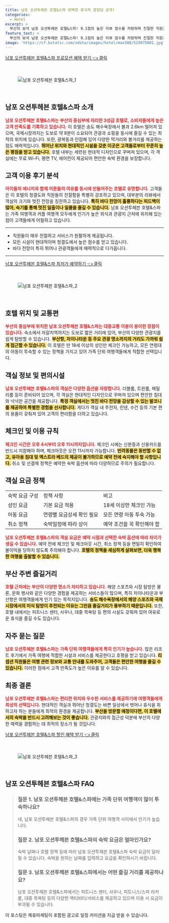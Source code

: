 ```yaml
---
title: 남포 오션투헤븐 호텔&스파 완벽한 휴식처 경험담 공개!
categories:
  - Hotel
excerpt: >
  부산의 보석 남포 오션투헤븐 호텔&스파! 9.1점의 높은 리뷰 점수를 자랑하며 친절한 직원과 탁월한 위치로 방문객들의 사랑을 받고 있습니다. 바다 전망과 넉넉한 객실 공간이 매력적인 이곳에서 특별한 휴식을 경험해보세요!
feature_text: >
  부산의 보석 남포 오션투헤븐 호텔&스파! 9.1점의 높은 리뷰 점수를 자랑하며 친절한 직원과 탁월한 위치로 방문객들의 사랑을 받고 있습니다. 바다 전망과 넉넉한 객실 공간이 매력적인 이곳에서 특별한 휴식을 경험해보세요!
image: 'https://cf.bstatic.com/xdata/images/hotel/max500/525075001.jpg?k=c6d8f555490514907e4dcbd745318530d4ffa1e9e059a3f32ea9e63419ac8440&o=&hp=1'
---
```


<p><a class="modoo-button" href="https://tinyurl.com/2xtzf26e" rel="nofollow noopener">남포 오션투헤븐 호텔&amp;스파 프로모션 혜택 받기 👈 클릭</a></p><br/>
<figure class="image"><img alt="남포 오션투헤븐 호텔&amp;스파_1" src="https://cf.bstatic.com/xdata/images/hotel/max1024x768/525076125.jpg?k=d4bdea307d604099eb50f9ba9a4d9b90f3a39356837c5f1627830aed85db7bd5&amp;o=&amp;hp=1"/></figure><br/>

<h2 id="남포_오션투헤븐_호텔_소개">남포 오션투헤븐 호텔&amp;스파 소개</h2>
<p><b><span style="color: #ee2323;">남포 오션투헤븐 호텔&amp;스파는 부산의 중심부에 자리한 3성급 호텔로, 소비자들에게 높은 고객 만족도를 기록하고 있습니다.</span></b> 이 호텔은 송도 해수욕장에서 불과 2.6km 떨어져 있으며, 국제시장까지는 도보로 약 8분이 소요되어 관광과 쇼핑을 동시에 즐길 수 있는 최적의 위치에 있습니다. 또한, 광복동과 인접해 있어 다양한 먹거리와 볼거리를 제공하는 점도 매력적입니다. <b><span style="background-color: #ffe066;">뛰어난 위치와 현대적인 시설을 갖춘 이곳은 고객들로부터 꾸준히 높은 평점을 받고 있습니다.</span></b> 호텔 내부는 세련된 현대적 디자인으로 꾸며져 있으며, 각 객실에는 무료 Wi-Fi, 평면 TV, 에어컨이 제공되어 편안한 숙박 환경을 보장합니다.</p>
<h2 id="고객_이용_후기">고객 이용 후기 분석</h2>
<p><b><span style="color: #ee2323;">아이들의 에너지와 함께 어른들의 여유를 동시에 만들어주는 호텔로 유명합니다.</span></b> 고객들은 이 호텔의 청결도와 직원들의 친절함을 특별히 강조하고 있으며, 대부분의 리뷰에서 객실의 크기와 멋진 전망을 칭찬하고 있습니다. <b><span style="background-color: #ffe066;">특히 바다 전망이 훌륭하다는 피드백이 많아, 숙기를 통해 멋진 일출이나 일몰을 즐길 수 있습니다.</span></b> 남포 오션투헤븐 호텔&amp;스파는 가족 여행객과 커플 여행객 모두에게 인기가 높은 외식과 관광지 근처에 위치해 있는 점이 고객들에게 어필하고 있습니다.</p>
<hr/>
<ul>
<li>직원들이 매우 친절하고 서비스가 원활하게 제공됩니다.</li>
<li>모든 시설이 현대적이며 청결도에서 높은 점수를 얻고 있습니다.</li>
<li>바다 전망이 특히 뛰어나 관광객들에게 매력적으로 다가옵니다.</li>
</ul>
<hr/>
<p><a class="modoo-button" href="https://tinyurl.com/2xtzf26e" rel="nofollow noopener">남포 오션투헤븐 호텔&amp;스파 최저가 예약하기 👈 클릭</a></p><br/>
<figure class="image"><img alt="남포 오션투헤븐 호텔&amp;스파_2" src="https://cf.bstatic.com/xdata/images/hotel/max500/525075001.jpg?k=c6d8f555490514907e4dcbd745318530d4ffa1e9e059a3f32ea9e63419ac8440&amp;o=&amp;hp=1"/></figure><br/>
<h2 id="호텔_위치_및_교통편">호텔 위치 및 교통편</h2>
<p><b><span style="color: #ee2323;">부산의 중심부에 위치한 남포 오션투헤븐 호텔&amp;스파는 대중교통 이용이 용이한 장점이 있습니다.</span></b> 숙소에서 자갈치역까지는 도보로 짧은 거리에 있어, 부산의 다양한 관광지를 쉽게 탐방할 수 있습니다. <b><span style="background-color: #ffe066;">부산항, 차이나타운 등 주요 관광 명소까지의 거리도 가까워 쉽게 접근할 수 있습니다.</span></b> 이 호텔은 만 18세 이상의 성인만 체크인 가능하고, 모든 연령대의 아동이 투숙할 수 있는 정책을 가지고 있어 가족 단위 여행객들에게 적합한 선택입니다.</p>
<h2 id="객실_정보_및_편의설비">객실 정보 및 편의시설</h2>
<p><b><span style="color: #ee2323;">남포 오션투헤븐 호텔&amp;스파의 객실은 다양한 옵션을 자랑합니다.</span></b> 더블룸, 트윈룸, 패밀리룸 등이 준비되어 있으며, 각 객실은 현대적인 디자인으로 꾸며져 있으며 편안한 침대와 넉넉한 공간을 제공합니다. <b><span style="background-color: #ffe066;">특정 객실에서는 멋진 바다 전망을 감상할 수 있는 발코니를 제공하여 특별한 경험을 선사합니다.</span></b> 게다가 객실 내 주전자, 린넨, 수건 등의 기본 편의 용품이 갖춰져 있어 고객의 편리함을 더하고 있습니다.</p>
<h2 id="체크인_및_이용_수칙">체크인 및 이용 규칙</h2>
<p><b><span style="color: #ee2323;">체크인 시간은 오후 4시부터 오후 11시까지입니다.</span></b> 체크인 시에는 신분증과 신용카드를 반드시 지참해야 하며, 체크아웃은 오전 11시까지 가능합니다. <b><span style="background-color: #ffe066;">반려동물은 동반할 수 없고, 유아용 침대 및 엑스트라 베드의 제공이 불가하므로 예약 전에 숙지해야 할 사항입니다.</span></b> 취소 및 선결제 정책은 예약한 숙박 옵션에 따라 다양하므로 주의가 필요합니다.</p>
<h2 id="객실_요금_정책">객실 요금 정책</h2>
<table>
<tr>
<td>숙박 요금 구성</td>
<td>정책 사항</td>
<td>비고</td>
</tr>
<tr>
<td>성인 요금</td>
<td>기본 요금 적용</td>
<td>18세 이상만 체크인 가능</td>
</tr>
<tr>
<td>아동 요금</td>
<td>연령별 요금상세 확인 필요</td>
<td>모든 연령 아동 투숙 가능</td>
</tr>
<tr>
<td>취소 정책</td>
<td>숙박일정에 따라 상이</td>
<td>예약 조건을 꼭 확인해야 함</td>
</tr>
</table>
<p><b><span style="color: #ee2323;">남포 오션투헤븐 호텔&amp;스파의 객실 요금은 예약 시점과 선택한 숙박 옵션에 따라 차이가 생길 수 있습니다.</span></b> 예약 전에 체크인 및 체크아웃 시간, 취소 정책 등을 면밀히 확인하여 불이익을 당하지 않도록 주의해야 합니다. <b><span style="background-color: #ffe066;">호텔의 정책을 세심하게 살펴보면, 더욱 행복한 여행을 출발할 수 있습니다.</span></b></p>
<h2 id="부산_주변_즐길거리">부산 주변 즐길거리</h2>
<p><b><span style="color: #ee2323;">호텔 근처에는 부산의 다양한 명소가 자리하고 있습니다.</span></b> 해양 스포츠와 시장 탐방은 물론, 문화 행사와 같은 다양한 경험을 제공하는 서비스들이 많으며, 특히 차이나타운과 부산항은 여행객들에게 인기 있는 목적지입니다. <b><span style="background-color: #ffe066;">송도 해수욕장에서의 해양 스포츠와 국제시장에서의 미식 탐방이 추천되는 이유는 그만큼 즐길거리가 풍부하기 때문입니다.</span></b> 또한, 호텔 내에서는 피트니스 센터, 사우나, 대중 목욕탕 등 편의 시설도 갖춰져 있어 여유로운 휴식을 즐길 수도 있습니다.</p>
<h2 id="자주_묻는_질문_FAQ">자주 묻는 질문</h2>
<p><b><span style="color: #ee2323;">남포 오션투헤븐 호텔&amp;스파는 가족 단위 여행객들에게 특히 인기가 높습니다.</span></b> 많은 리조트 후기에서 가족 여행에 적합한 시설과 서비스를 제공한다고 호평을 받고 있습니다. <b><span style="background-color: #ffe066;">리셉션 직원들은 여행 관련 정보와 교통 안내를 도와주어, 고객들은 편안한 여행을 즐길 수 있습니다.</span></b> 이러한 점에서 고객 만족도가 높은 이유를 알 수 있습니다.</p>
<h2 id="최종_결론">최종 결론</h2>
<p><b><span style="color: #ee2323;">남포 오션투헤븐 호텔&amp;스파는 편리한 위치와 우수한 서비스를 제공하기에 여행객들에게 최상의 선택입니다.</span></b> 현대적인 객실과 뛰어난 청결도는 바쁜 일상에서 벗어나 휴식을 취하고자 하는 분들에게 최적의 환경을 제공합니다. <b><span style="background-color: #ffe066;">부산을 방문할 예정이다면, 이 호텔에서의 숙박을 반드시 고려해보는 것이 좋습니다.</span></b> 관광지와의 접근성 덕분에 부산의 다양한 매력을 경험하는 데 최적의 장소가 될 것입니다.</p>

<p><a class="modoo-button" href="https://tinyurl.com/2xtzf26e" rel="nofollow noopener">남포 오션투헤븐 호텔&스파 할인 혜택 받기 👈 클릭</a></p><br>

<figure class="image"><img src="https://cf.bstatic.com/xdata/images/hotel/max500/525074300.jpg?k=1880a006ca68d1a8caf5b458579df32fa2ed13143929f613388db4a30a35202b&o=&hp=1" alt="남포 오션투헤븐 호텔&스파_3"></figure><br>
<h2 id="남포 오션투헤븐 호텔&스파_FAQ">남포 오션투헤븐 호텔&스파 FAQ</h2>
<div itemscope="" itemtype="https://schema.org/FAQPage"> 
<blockquote> 
<div itemscope="" itemprop="mainEntity" itemtype="https://schema.org/Question"> 
<h3 id="질문_1" itemprop="name">질문 1. 남포 오션투헤븐 호텔&스파에는 가족 단위 여행객이 많이 투숙하나요?</h3> 
<div itemscope="" itemprop="acceptedAnswer" itemtype="https://schema.org/Answer"> 
<span itemprop="text"> 
<p>네, 남포 오션투헤븐 호텔&스파의 경우 가족 단위 여행객 사이에서 인기가 높습니다.</p> 
</span> 
</div> 
</div> 

<div itemscope="" itemprop="mainEntity" itemtype="https://schema.org/Question"> 
<h3 id="질문_2" itemprop="name">질문 2. 남포 오션투헤븐 호텔&스파의 숙박 요금은 얼마인가요?</h3> 
<div itemscope="" itemprop="acceptedAnswer" itemtype="https://schema.org/Answer"> 
<span itemprop="text"> 
<p>숙박 날짜나 호텔 정책 등에 따라 남포 오션투헤븐 호텔&스파 숙박 요금이 달라질 수 있습니다. 숙박을 원하는 날짜를 입력하고 요금을 확인하시기 바랍니다.</p> 
</span> 
</div> 
</div> 

<div itemscope="" itemprop="mainEntity" itemtype="https://schema.org/Question"> 
<h3 id="질문_3" itemprop="name">질문 3. 남포 오션투헤븐 호텔&스파에서는 어떤 즐길 거리를 제공하나요?</h3> 
<div itemscope="" itemprop="acceptedAnswer" itemtype="https://schema.org/Answer"> 
<span itemprop="text"> 
<p>남포 오션투헤븐 호텔&스파에서는 피트니스 센터, 사우나, 피트니스/스파 라커룸, 대중 목욕탕 등의 다양한 액티비티/서비스를 제공하고 있으며 이용 시 요금이 부과될 수 있습니다.</p> 
</span> 
</div> 
</div> 
</blockquote> 
</div><p>이 포스팅은 제휴마케팅이 포함된 광고로 일정 커미션을 지급 받을 수 있습니다.</p>

